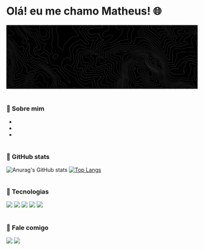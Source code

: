 # Olá! eu me chamo Matheus! 🌐

<img src="GitHub Banner.png">

#

### 🔵 Sobre mim

- 
- 
- 

#

### 🔵 GitHub stats

![Anurag's GitHub stats](https://github-readme-stats.vercel.app/api?username=theuzalmeida&theme=blue_navy&show_icons=true)
[![Top Langs](https://github-readme-stats.vercel.app/api/top-langs/?username=theuzalmeida&layout=donut&theme=blue_navy&langs_count=4)](https://github.com/anuraghazra/github-readme-stats)

#

### 🔵 Tecnologias 

<div>
  <img src="https://cdn.jsdelivr.net/gh/devicons/devicon@latest/icons/html5/html5-original.svg" width="35px">
  <img src="https://cdn.jsdelivr.net/gh/devicons/devicon@latest/icons/css3/css3-original.svg" width="35px">
  <img src="https://cdn.jsdelivr.net/gh/devicons/devicon@latest/icons/javascript/javascript-original.svg" width="35px">
  <img src="https://cdn.jsdelivr.net/gh/devicons/devicon@latest/icons/mysql/mysql-original.svg" width="35px">
  <img src="https://cdn.jsdelivr.net/gh/devicons/devicon@latest/icons/php/php-original.svg" width="35px">  
  
</div>

#

### 🔵 Fale comigo

<div>
  <a href="https://www.linkedin.com/in/matheus-almeida-99741b358/" target="_blank"><img src="https://img.shields.io/badge/LinkedIn-0077B5?style=for-the-badge&logo=linkedin&logoColor=white"></a>
  <a href="mailto:contato.theuzalmeida@gmail.com" target="_blank"><img src="https://img.shields.io/badge/Gmail-D14836?style=for-the-badge&logo=gmail&logoColor=white" target="_blank"></a>
</div>
